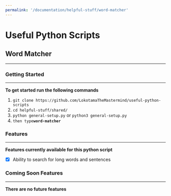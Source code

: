 ```yaml
---
permalink: '/documentation/helpful-stuff/word-matcher'
---
```


# Useful Python Scripts

## Word Matcher
___
### Getting Started
___
**To get started run the following commands**

1. `git clone https://github.com/LokotamaTheMastermind/useful-python-scripts`
2. `cd helpful-stuff/shared/`
3. `python general-setup.py` or `python3 general-setup.py`
4. `then type`**`word-matcher`**

### Features
___
**Features currently available for this python script**

- [x] Ability to search for long words and sentences

### Coming Soon Features
___
**There are no future features**
